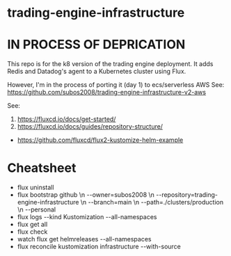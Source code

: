 # trading-engine-infrastructure

# IN PROCESS OF DEPRICATION

This repo is for the k8 version of the trading engine deployment.  It adds Redis and Datadog's agent to a Kubernetes cluster using Flux.

However, I'm in the process of porting it (day 1) to ecs/serverless AWS
See: https://github.com/subos2008/trading-engine-infrastructure-v2-aws

See:
1. https://fluxcd.io/docs/get-started/
2. https://fluxcd.io/docs/guides/repository-structure/
  * https://github.com/fluxcd/flux2-kustomize-helm-example

# Cheatsheet
* flux uninstall
* flux bootstrap github \\n  --owner=subos2008 \\n  --repository=trading-engine-infrastructure \\n  --branch=main \\n  --path=./clusters/production \\n  --personal
* flux logs --kind Kustomization --all-namespaces
* flux get all
* flux check
* watch flux get helmreleases --all-namespaces
* flux reconcile kustomization infrastructure --with-source
